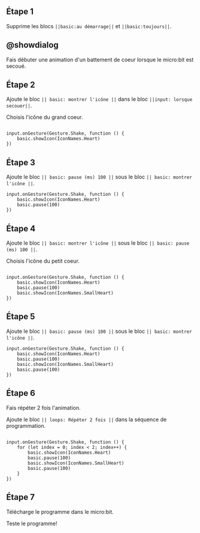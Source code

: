 ## Étape 1

Supprime les blocs ``||basic:au démarrage||`` et ``||basic:toujours||``.

## @showdialog

Fais débuter une animation d'un battement de coeur lorsque le micro:bit est secoué.

## Étape 2

Ajoute le bloc ``|| basic: montrer l'icône ||`` dans le bloc ``||input: lorsque secouer||``.

Choisis l'icône du grand coeur.

```blocks

input.onGesture(Gesture.Shake, function () {
    basic.showIcon(IconNames.Heart)
})

```

## Étape 3

Ajoute le bloc ``|| basic: pause (ms) 100 ||`` sous le bloc ``|| basic: montrer l'icône ||``.


```blocks
input.onGesture(Gesture.Shake, function () {
    basic.showIcon(IconNames.Heart)
    basic.pause(100)
})

```

## Étape 4

Ajoute le bloc ``|| basic: montrer l'icône ||`` sous le bloc ``|| basic: pause (ms) 100 ||``.

Choisis l'icône du petit coeur.

```blocks

input.onGesture(Gesture.Shake, function () {
    basic.showIcon(IconNames.Heart)
    basic.pause(100)
    basic.showIcon(IconNames.SmallHeart)
})

```

## Étape 5

Ajoute le bloc ``|| basic: pause (ms) 100 ||`` sous le bloc ``|| basic: montrer l'icône ||``.


```blocks
input.onGesture(Gesture.Shake, function () {
    basic.showIcon(IconNames.Heart)
    basic.pause(100)
    basic.showIcon(IconNames.SmallHeart)
    basic.pause(100)
})

```

## Étape 6

Fais répéter 2 fois l'animation.

Ajoute le bloc ``|| loops: Répéter 2 fois ||`` dans la séquence de programmation.


```blocks

input.onGesture(Gesture.Shake, function () {
    for (let index = 0; index < 2; index++) {
        basic.showIcon(IconNames.Heart)
        basic.pause(100)
        basic.showIcon(IconNames.SmallHeart)
        basic.pause(100)
    }
})

```

## Étape 7

Télécharge le programme dans le micro:bit.

Teste le programme!